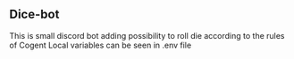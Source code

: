 ## Dice-bot
This is small discord bot adding possibility to roll die according to the rules of Cogent
Local variables can be seen in .env file
